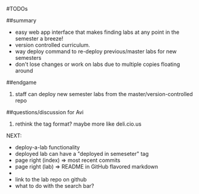 #TODOs

##summary
- easy web app interface that makes finding labs at any point in the semester a breeze!
- version controlled curriculum.
- way deploy command to re-deploy previous/master labs for new semesters
- don't lose changes or work on labs due to multiple copies floating around

##endgame
1. staff can deploy new semester labs from the master/version-controlled repo

##questions/discussion for Avi
1. rethink the tag format? maybe more like deli.cio.us

NEXT:

- deploy-a-lab functionality
- deployed lab can have a "deployed in semeseter" tag
- page right (index) => most recent commits
- page right (lab)   => README in GitHub flavored markdown
- 
- link to the lab repo on github
- what to do with the search bar?